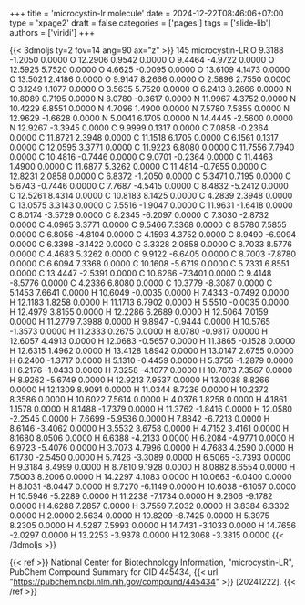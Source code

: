 +++
title = 'microcystin-lr molecule'
date = 2024-12-22T08:46:06+07:00
type = 'xpage2'
draft = false
categories = ['pages']
tags = ['slide-lib']
authors = ['viridi']
+++
<!--more-->

{{< 3dmoljs ty=2 fov=14 ang=90 ax="z" >}}
145
microcystin-LR
O    9.3188   -1.2050    0.0000 
O   12.2906    0.9542    0.0000 
O    9.4464   -4.9722    0.0000 
O   12.5925    5.7520    0.0000 
O    4.6625   -0.0095    0.0000 
O   13.6109    4.1473    0.0000 
O   13.5021    2.4186    0.0000 
O    9.9147    8.2666    0.0000 
O    2.5896    2.7550    0.0000 
O    3.1249    1.1077    0.0000 
O    3.5635    5.7520    0.0000 
O    6.2413    8.2666    0.0000 
N   10.8089    0.7195    0.0000 
N    8.0780   -0.3617    0.0000 
N   11.9967    4.3752    0.0000 
N   10.4229    6.8551    0.0000 
N    4.7096    1.4900    0.0000 
N    7.5780    7.5855    0.0000 
N   12.9629   -1.6628    0.0000 
N    5.0041    6.1705    0.0000 
N   14.4445   -2.5600    0.0000 
N   12.9267   -3.3945    0.0000 
C    9.9999    0.1317    0.0000
C    7.0858   -0.2364    0.0000
C   11.8721    2.3948    0.0000
C   11.1518    6.1705    0.0000
C    6.1561    0.1317    0.0000
C   12.0595    3.3771    0.0000
C   11.9223    6.8080    0.0000 
C   11.7556    7.7940    0.0000 
C   10.4816   -0.7446    0.0000 
C    9.0701   -0.2364    0.0000 
C   11.4463    1.4900    0.0000 
C   11.6877    5.3262    0.0000 
C   11.4814   -0.7655    0.0000 
C   12.8231    2.0858    0.0000 
C    6.8372   -1.2050    0.0000 
C    5.3471    0.7195    0.0000 
C    5.6743   -0.7446    0.0000 
C    7.7687   -4.5415    0.0000
C    8.4832   -5.2412    0.0000
C   12.5261    8.4314    0.0000 
C   10.8183    8.1425    0.0000 
C    4.2839    2.3948    0.0000
C   13.0575    3.3143    0.0000 
C    7.5516   -1.9047    0.0000 
C   11.9631   -1.6418    0.0000 
C    8.0174   -3.5729    0.0000 
C    8.2345   -6.2097    0.0000 
C    7.3030   -2.8732    0.0000 
C    4.0965    3.3771    0.0000 
C    9.5466    7.3368    0.0000 
C    8.5780    7.5855    0.0000
C    6.8056   -4.8104    0.0000 
C    4.1593    4.3752    0.0000 
C    8.9490   -6.9094    0.0000 
C    6.3398   -3.1422    0.0000 
C    3.3328    2.0858    0.0000 
C    8.7033    8.5776    0.0000 
C    4.4683    5.3262    0.0000 
C    9.9122   -6.6405    0.0000 
C    8.7003   -7.8780    0.0000 
C    6.6094    7.3368    0.0000 
C   10.1608   -5.6719    0.0000 
C    5.7331    6.8551    0.0000 
C   13.4447   -2.5391    0.0000 
C   10.6266   -7.3401    0.0000 
C    9.4148   -8.5776    0.0000 
C    4.2336    6.8080    0.0000 
C   10.3779   -8.3087    0.0000 
C    5.1453    7.6641    0.0000 
H   10.6049   -0.0035    0.0000 
H    7.4343   -0.7492    0.0000 
H   12.1183    1.8258    0.0000 
H   11.1713    6.7902    0.0000 
H    5.5510   -0.0035    0.0000 
H   12.4979    3.8155    0.0000 
H   12.2286    6.2689    0.0000 
H   12.5064    7.0159    0.0000 
H   11.2779    7.3988    0.0000 
H    9.8947   -0.9444    0.0000 
H   10.5765   -1.3573    0.0000 
H   11.2333    0.2675    0.0000 
H    8.0780   -0.9817    0.0000 
H   12.6057    4.4913    0.0000 
H   12.0683   -0.5657    0.0000 
H   11.3865   -0.1528    0.0000 
H   12.6315    1.4962    0.0000 
H   13.4128    1.8942    0.0000 
H   13.0147    2.6755    0.0000 
H    6.2400   -1.3717    0.0000 
H    5.1310   -0.4459    0.0000 
H    5.3756   -1.2879    0.0000 
H    6.2176   -1.0433    0.0000 
H    7.3258   -4.1077    0.0000 
H   10.7873    7.3567    0.0000 
H    8.9262   -5.6749    0.0000 
H   12.9213    7.9537    0.0000 
H   13.0038    8.8266    0.0000 
H   12.1309    8.9091    0.0000 
H   11.0344    8.7236    0.0000 
H   10.2372    8.3586    0.0000 
H   10.6022    7.5614    0.0000 
H    4.0376    1.8258    0.0000 
H    4.1861    1.1578    0.0000 
H    8.1488   -1.7379    0.0000 
H   11.3762   -1.8416    0.0000 
H   12.0580   -2.2545    0.0000 
H    7.6699   -5.9536    0.0000 
H    7.8842   -6.7213    0.0000 
H    8.6146   -3.4062    0.0000 
H    3.5532    3.6758    0.0000 
H    4.7152    3.4161    0.0000 
H    8.1680    8.0506    0.0000 
H    6.6388   -4.2133    0.0000 
H    6.2084   -4.9771    0.0000 
H    6.9723   -5.4076    0.0000 
H    3.7073    4.7996    0.0000 
H    4.7683    4.2590    0.0000 
H    6.1730   -2.5450    0.0000 
H    5.7426   -3.3089    0.0000 
H    6.5065   -3.7393    0.0000 
H    9.3184    8.4999    0.0000 
H    8.7810    9.1928    0.0000 
H    8.0882    8.6554    0.0000 
H    7.5003    8.2006    0.0000 
H   14.2297    4.1083    0.0000 
H   10.0663   -6.0400    0.0000 
H    8.1031   -8.0447    0.0000 
H    9.7270   -6.1149    0.0000 
H   10.6038   -6.1057    0.0000 
H   10.5946   -5.2289    0.0000 
H   11.2238   -7.1734    0.0000 
H    9.2606   -9.1782    0.0000 
H    4.6288    7.2857    0.0000 
H    3.7559    7.2032    0.0000 
H    3.8384    6.3302    0.0000 
H    2.0000    2.5634    0.0000 
H   10.8209   -8.7425    0.0000 
H    5.3975    8.2305    0.0000 
H    4.5287    7.5993    0.0000 
H   14.7431   -3.1033    0.0000 
H   14.7656   -2.0297    0.0000 
H   13.2253   -3.9378    0.0000 
H   12.3068   -3.3815    0.0000 
{{< /3dmoljs >}}

{{< ref >}}
National Center for Biotechnology Information, "microcystin-LR", PubChem Compound Summary for CID 445434, {{< url "https://pubchem.ncbi.nlm.nih.gov/compound/445434" >}} [20241222].
{{< /ref >}}
